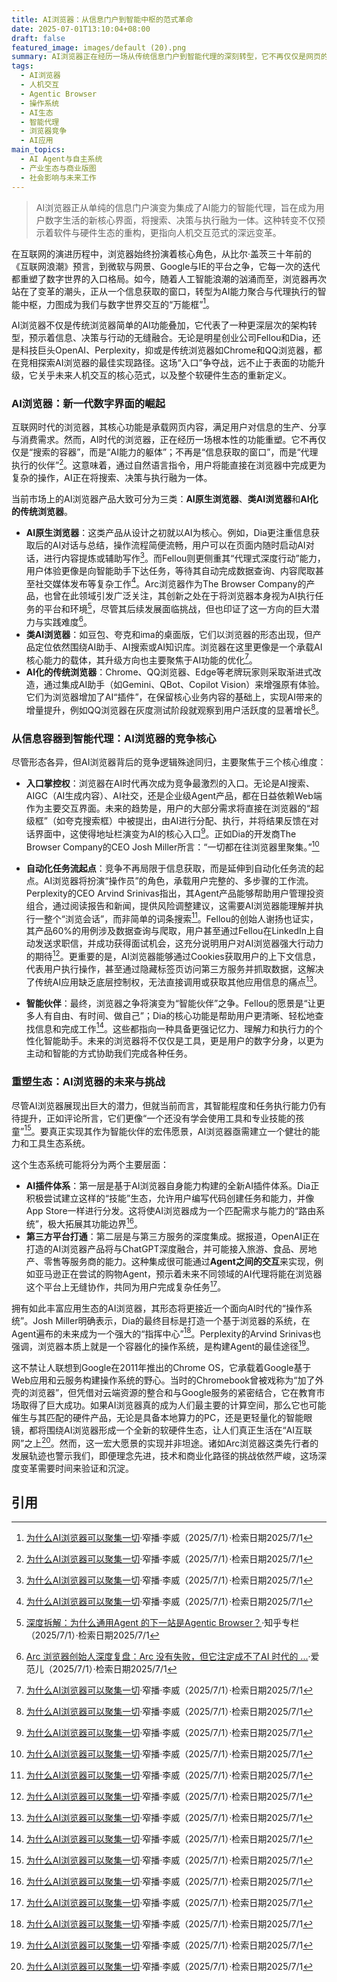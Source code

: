 ```yaml
---
title: AI浏览器：从信息门户到智能中枢的范式革命
date: 2025-07-01T13:10:04+08:00
draft: false
featured_image: images/default (20).png
summary: AI浏览器正在经历一场从传统信息门户到智能代理的深刻转型，它不再仅仅是网页的载体，而是集成了AI搜索、通用Agent和Copilot能力的数字中枢。这场变革不仅将重塑人机交互范式，让浏览器成为执行复杂任务的核心入口，更可能催生一个围绕AI的全新软硬件生态系统，类似于当年Google Chrome OS的升级版，尽管其发展仍面临技术和市场挑战。
tags: 
  - AI浏览器
  - 人机交互
  - Agentic Browser
  - 操作系统
  - AI生态
  - 智能代理
  - 浏览器竞争
  - AI应用
main_topics: 
  - AI Agent与自主系统
  - 产业生态与商业版图
  - 社会影响与未来工作
---
```


> AI浏览器正从单纯的信息门户演变为集成了AI能力的智能代理，旨在成为用户数字生活的新核心界面，将搜索、决策与执行融为一体。这种转变不仅预示着软件与硬件生态的重构，更指向人机交互范式的深远变革。

在互联网的演进历程中，浏览器始终扮演着核心角色，从比尔·盖茨三十年前的《互联网浪潮》预言，到微软与网景、Google与IE的平台之争，它每一次的迭代都重塑了数字世界的入口格局。如今，随着人工智能浪潮的汹涌而至，浏览器再次站在了变革的潮头，正从一个信息获取的窗口，转型为AI能力聚合与代理执行的智能中枢，力图成为我们与数字世界交互的“万能框”[^1]。

AI浏览器不仅是传统浏览器简单的AI功能叠加，它代表了一种更深层次的架构转型，预示着信息、决策与行动的无缝融合。无论是明星创业公司Fellou和Dia，还是科技巨头OpenAI、Perplexity，抑或是传统浏览器如Chrome和QQ浏览器，都在竞相探索AI浏览器的最佳实现路径。这场“入口”争夺战，远不止于表面的功能升级，它关乎未来人机交互的核心范式，以及整个软硬件生态的重新定义。

### AI浏览器：新一代数字界面的崛起

互联网时代的浏览器，其核心功能是承载网页内容，满足用户对信息的生产、分享与消费需求。然而，AI时代的浏览器，正在经历一场根本性的功能重塑。它不再仅仅是“搜索的容器”，而是“AI能力的躯体”；不再是“信息获取的窗口”，而是“代理执行的伙伴”[^1]。这意味着，通过自然语言指令，用户将能直接在浏览器中完成更为复杂的操作，AI正在将搜索、决策与执行融为一体。

当前市场上的AI浏览器产品大致可分为三类：**AI原生浏览器**、**类AI浏览器**和**AI化的传统浏览器**。
*   **AI原生浏览器**：这类产品从设计之初就以AI为核心。例如，Dia更注重信息获取后的AI对话与总结，操作流程简便流畅，用户可以在页面内随时启动AI对话，进行内容提炼或辅助写作[^1]。而Fellou则更侧重其“代理式深度行动”能力，用户体验更像是向智能助手下达任务，等待其自动完成数据查询、内容爬取甚至社交媒体发布等复杂工作[^1]。Arc浏览器作为The Browser Company的产品，也曾在此领域引发广泛关注，其创新之处在于将浏览器本身视为AI执行任务的平台和环境[^3]，尽管其后续发展面临挑战，但也印证了这一方向的巨大潜力与实践难度[^4]。
*   **类AI浏览器**：如豆包、夸克和ima的桌面版，它们以浏览器的形态出现，但产品定位依然围绕AI助手、AI搜索或AI知识库。浏览器在这里更像是一个承载AI核心能力的载体，其升级方向也主要聚焦于AI功能的优化[^1]。
*   **AI化的传统浏览器**：Chrome、QQ浏览器、Edge等老牌玩家则采取渐进式改造，通过集成AI助手（如Gemini、QBot、Copilot Vision）来增强原有体验。它们为浏览器增加了AI“插件”，在保留核心业务内容的基础上，实现AI带来的增量提升，例如QQ浏览器在灰度测试阶段就观察到用户活跃度的显著增长[^1]。

### 从信息容器到智能代理：AI浏览器的竞争核心

尽管形态各异，但AI浏览器背后的竞争逻辑殊途同归，主要聚焦于三个核心维度：

*   **入口掌控权**：浏览器在AI时代再次成为竞争最激烈的入口。无论是AI搜索、AIGC（AI生成内容）、AI社交，还是企业级Agent产品，都在日益依赖Web端作为主要交互界面。未来的趋势是，用户的大部分需求将直接在浏览器的“超级框”（如夸克搜索框）中被提出，由AI进行分配、执行，并将结果反馈在对话界面中，这使得地址栏演变为AI的核心入口[^1]。正如Dia的开发商The Browser Company的CEO Josh Miller所言：“一切都在往浏览器里聚集。”[^1]

*   **自动化任务流起点**：竞争不再局限于信息获取，而是延伸到自动化任务流的起点。AI浏览器将扮演“操作员”的角色，承载用户完整的、多步骤的工作流。Perplexity的CEO Arvind Srinivas指出，其Agent产品能够帮助用户管理投资组合，通过阅读报告和新闻，提供风险调整建议，这需要AI浏览器能理解并执行一整个“浏览会话”，而非简单的词条搜索[^1]。Fellou的创始人谢扬也证实，其产品60%的用例涉及数据查询与爬取，用户甚至通过Fellou在LinkedIn上自动发送求职信，并成功获得面试机会，这充分说明用户对AI浏览器强大行动力的期待[^1]。更重要的是，AI浏览器能够通过Cookies获取用户的上下文信息，代表用户执行操作，甚至通过隐藏标签页访问第三方服务并抓取数据，这解决了传统AI应用缺乏底层控制权，无法直接调用或获取其他应用信息的痛点[^1]。

*   **智能伙伴**：最终，浏览器之争将演变为“智能伙伴”之争。Fellou的愿景是“让更多人有自由、有时间、做自己”；Dia的核心功能是帮助用户更清晰、轻松地查找信息和完成工作[^1]。这些都指向一种具备更强记忆力、理解力和执行力的个性化智能助手。未来的浏览器将不仅仅是工具，更是用户的数字分身，以更为主动和智能的方式协助我们完成各种任务。

### 重塑生态：AI浏览器的未来与挑战

尽管AI浏览器展现出巨大的潜力，但就当前而言，其智能程度和任务执行能力仍有待提升，正如评论所言，它们更像“一个还没有学会使用工具和专业技能的孩童”[^1]。要真正实现其作为智能伙伴的宏伟愿景，AI浏览器亟需建立一个健壮的能力和工具生态系统。

这个生态系统可能将分为两个主要层面：
*   **AI插件体系**：第一层是基于AI浏览器自身能力构建的全新AI插件体系。Dia正积极尝试建立这样的“技能”生态，允许用户编写代码创建任务和能力，并像App Store一样进行分发。这将使AI浏览器成为一个匹配需求与能力的“路由系统”，极大拓展其功能边界[^1]。
*   **第三方平台打通**：第二层是与第三方服务的深度集成。据报道，OpenAI正在打造的AI浏览器产品将与ChatGPT深度融合，并可能接入旅游、食品、房地产、零售等服务商的能力。这种集成很可能通过**Agent之间的交互**来实现，例如亚马逊正在尝试的购物Agent，预示着未来不同领域的AI代理将能在浏览器这个平台上无缝协作，共同为用户完成复杂任务[^1]。

拥有如此丰富应用生态的AI浏览器，其形态将更接近一个面向AI时代的“操作系统”。Josh Miller明确表示，Dia的最终目标是打造一个基于浏览器的系统，在Agent遍布的未来成为一个强大的“指挥中心”[^1]。Perplexity的Arvind Srinivas也强调，浏览器本质上就是一个容器化的操作系统，是构建Agent的最佳途径[^1]。

这不禁让人联想到Google在2011年推出的Chrome OS，它承载着Google基于Web应用和云服务构建操作系统的野心。当时的Chromebook曾被戏称为“加了外壳的浏览器”，但凭借对云端资源的整合和与Google服务的紧密结合，它在教育市场取得了巨大成功。如果AI浏览器真的成为人们最主要的计算空间，那么它也可能催生与其匹配的硬件产品，无论是具备本地算力的PC，还是更轻量化的智能眼镜，都将围绕AI浏览器形成一个全新的软硬件生态，让人们真正生活在“AI互联网”之上[^1]。然而，这一宏大愿景的实现并非坦途。诸如Arc浏览器这类先行者的发展轨迹也警示我们，即便理念先进，技术和商业化路径的挑战依然严峻，这场深度变革需要时间来验证和沉淀。

## 引用
[^1]: [为什么AI浏览器可以聚集一切](https://mp.weixin.qq.com/s/2fmaATIdwOKR5R5pFb571A)·窄播·李威（2025/7/1）·检索日期2025/7/1
[^2]: [为什么AI浏览器可以聚集一切](https://m.huxiu.com/article/4527658.html)·虎嗅网（2025/7/1）·检索日期2025/7/1
[^3]: [深度拆解：为什么通用Agent 的下一站是Agentic Browser？](https://zhuanlan.zhihu.com/p/1917178784521626282)·知乎专栏（2025/7/1）·检索日期2025/7/1
[^4]: [Arc 浏览器创始人深度复盘：Arc 没有失败，但它注定成不了AI 时代的 ...](https://www.ifanr.com/1625124)·爱范儿（2025/7/1）·检索日期2025/7/1
